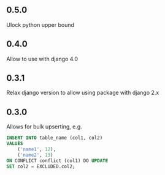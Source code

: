 0.5.0
-----
Ulock python upper bound

0.4.0
-----
Allow to use with django 4.0

0.3.1
-----
Relax django version to allow using package with django 2.x

0.3.0
-----
Allows for bulk upserting, e.g.

```sql
INSERT INTO table_name (col1, col2)
VALUES
    ('name1', 12),
    ('name2', 13)
ON CONFLICT conflict (col1) DO UPDATE
SET col2 = EXCLUDED.col2;
```

